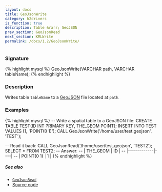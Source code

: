 ```yaml
---
layout: docs
title: GeoJsonWrite
category: h2drivers
is_function: true
description: Table &rarr; GeoJSON
prev_section: GeoJsonRead
next_section: KMLWrite
permalink: /docs/1.2/GeoJsonWrite/
---
```


### Signature

{% highlight mysql %}
GeoJsonWrite(VARCHAR path, VARCHAR tableName);
{% endhighlight %}

### Description

Writes table `tableName` to a [GeoJSON][wiki] file located at
`path`.

### Examples

{% highlight mysql %}
-- Write a spatial table to a GeoJSON file:
CREATE TABLE TEST(ID INT PRIMARY KEY, THE_GEOM POINT);
INSERT INTO TEST VALUES (1, 'POINT(0 1)');
CALL GeoJsonWrite('/home/user/test.geojson', 'TEST');

-- Read it back:
CALL GeoJsonRead('/home/user/test.geojson', 'TEST2');
SELECT * FROM TEST2;
-- Answer:
-- | THE_GEOM    | ID |
-- |-------------|----|
-- | POINT(0 1)  | 1  |
{% endhighlight %}

##### See also

* [`GeoJsonRead`](../GeoJsonRead)
* <a href="https://github.com/orbisgis/h2gis/blob/v1.2.4/h2drivers/src/main/java/org/h2gis/drivers/geojson/GeoJsonWrite.java" target="_blank">Source code</a>

[wiki]: http://en.wikipedia.org/wiki/GeoJSON
